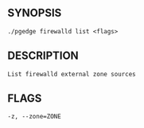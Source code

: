 ## SYNOPSIS
    ./pgedge firewalld list <flags>
 
## DESCRIPTION
    List firewalld external zone sources
 
## FLAGS
    -z, --zone=ZONE
    
    
